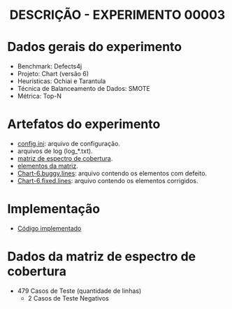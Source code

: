 <h1 align="center"> DESCRIÇÃO - EXPERIMENTO 00003 </h1>

# Dados gerais do experimento
  - Benchmark: Defects4j
  - Projeto: Chart (versão 6)
  - Heurísticas: Ochiai e Tarantula
  - Técnica de Balanceamento de Dados: SMOTE
  - Métrica: Top-N

# Artefatos do experimento
  - [config.ini](https://github.com/Reinaldo-Jr-Dev/doutorado/blob/master/experiments/00003/config.ini): arquivo de configuração.
  - arquivos de log (log_*.txt).
  - [matriz de espectro de cobertura](https://github.com/Reinaldo-Jr-Dev/doutorado/blob/benchmark/benchmark/defects4j/Chart/6/matrix.txt).
  - [elementos da matriz](https://github.com/Reinaldo-Jr-Dev/doutorado/blob/benchmark/benchmark/defects4j/Chart/6/spectra.txt).
  - [Chart-6.buggy.lines](https://github.com/Reinaldo-Jr-Dev/doutorado/blob/benchmark/benchmark/defects4j/Chart/6/Chart-6.buggy.lines): arquivo contendo os elementos com defeito.
  - [Chart-6.fixed.lines](https://github.com/Reinaldo-Jr-Dev/doutorado/blob/benchmark/benchmark/defects4j/Chart/6/Chart-6.fixed.lines): arquivo contendo os elementos corrigidos.

# Implementação
  - [Código implementado](https://colab.research.google.com/drive/1dsdp2uVLX-LYYmg6msFTWxhjR68pBiAk)

# Dados da matriz de espectro de cobertura
  - 479 Casos de Teste (quantidade de linhas)
    - 2 Casos de Teste Negativos
    - 477 Casos de Teste Positivos
  - 676 Elementos (quantidade de colunas)

# Quantidade de componentes com defeito real
  - [1 elemento](https://github.com/Reinaldo-Jr-Dev/doutorado/blob/benchmark/benchmark/defects4j/Chart/6/Chart-6.buggy.lines)

# Resultados
  - Percebeu-se que em ambas as heurísticas houveram melhores resultados, depois que a matriz de espectro de cobertura foi manipulada pela técnica da balanceamento de dados SMOTE.
    - Tarantula (sem manipulação da matriz): TOP-102
    - Tarantula (com manipulação da matriz): TOP-28
    - Ochiai (sem manipulação da matriz): TOP-57
    - Ochiai (com manipulação da matriz): TOP-16
